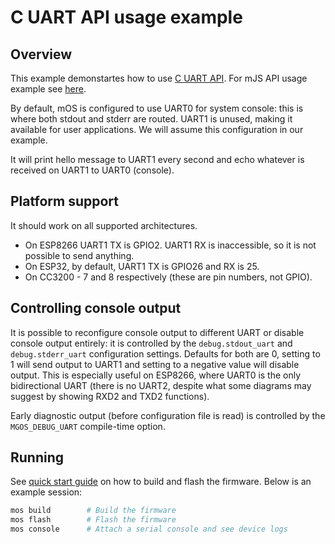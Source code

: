 # C UART API usage example

## Overview

This example demonstartes how to use [C UART API](https://github.com/cesanta/mongoose-os/blob/master/fw/src/mgos_uart.h).
For mJS API usage example see [here](https://github.com/cesanta/mongoose-os/tree/master/fw/examples/mjs_uart).

By default, mOS is configured to use UART0 for system console: this is where
both stdout and stderr are routed. UART1 is unused, making it available for
user applications. We will assume this configuration in our example.

It will print hello message to UART1 every second and echo whatever is received
on UART1 to UART0 (console).

## Platform support

It should work on all supported architectures.

 - On ESP8266 UART1 TX is GPIO2. UART1 RX is inaccessible, so it is not
   possible to send anything.
 - On ESP32, by default, UART1 TX is GPIO26 and RX is 25.
 - On CC3200 - 7 and 8 respectively (these are pin numbers, not GPIO).

## Controlling console output

It is possible to reconfigure console output to different UART or disable
console output entirely: it is controlled by the `debug.stdout_uart` and
`debug.stderr_uart` configuration settings. Defaults for both are 0, setting
to 1 will send output to UART1 and setting to a negative value will disable
output. This is especially useful on ESP8266, where UART0 is the only
bidirectional UART (there is no UART2, despite what some diagrams may suggest
by showing RXD2 and TXD2 functions).

Early diagnostic output (before configuration file is read) is controlled by
the `MGOS_DEBUG_UART` compile-time option.

## Running

See [quick start guide](https://mongoose-os.com/docs/#/quickstart/)
on how to build and flash the firmware. Below is an example session:

```bash
mos build        # Build the firmware
mos flash        # Flash the firmware
mos console      # Attach a serial console and see device logs
```

